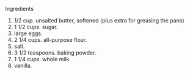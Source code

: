 Ingredients
1. 1/2 cup. unsalted butter, softened (plus extra for greasing the pans)
2. 1 1/2 cups. sugar.
3. large eggs.
4. 2 1/4 cups. all-purpose flour.
5. salt.
6. 3 1/2 teaspoons. baking powder.
7. 1 1/4 cups. whole milk.
8. vanilla.